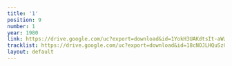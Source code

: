 ```yaml
---
title: '1'
position: 9
number: 1
year: 1980
link: https://drive.google.com/uc?export=download&id=1YokH3UAKdtsIt-aWzofaV4GR2dD9FhHV
tracklist: https://drive.google.com/uc?export=download&id=18cNOJLHQuSzGHpCV4pJ78DIvggro5roE
layout: default
---
```


